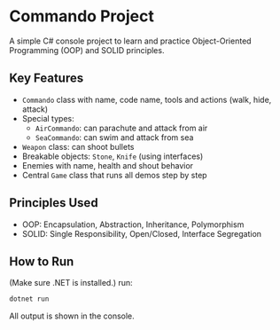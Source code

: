 # Commando Project

A simple C# console project to learn and practice Object-Oriented Programming (OOP) and SOLID principles.

## Key Features

- `Commando` class with name, code name, tools and actions (walk, hide, attack)
- Special types:
  - `AirCommando`: can parachute and attack from air
  - `SeaCommando`: can swim and attack from sea
- `Weapon` class: can shoot bullets
- Breakable objects: `Stone`, `Knife` (using interfaces)
- Enemies with name, health and shout behavior
- Central `Game` class that runs all demos step by step

## Principles Used

- OOP: Encapsulation, Abstraction, Inheritance, Polymorphism
- SOLID: Single Responsibility, Open/Closed, Interface Segregation

## How to Run

(Make sure .NET is installed.) run:

```bash
dotnet run
```

All output is shown in the console.

